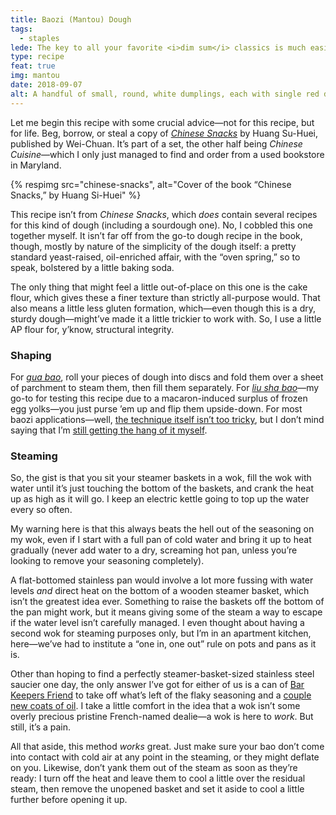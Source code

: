 ```yaml
---
title: Baozi (Mantou) Dough
tags:
  - staples
lede: The key to all your favorite <i>dim sum</i> classics is much easier than you think.
type: recipe
feat: true
img: mantou
date: 2018-09-07
alt: A handful of small, round, white dumplings, each with single red dot on the top, inside of a bamboo steamer basket.
---
```


Let me begin this recipe with some crucial advice—not for this recipe, but for life. Beg, borrow, or steal a copy of <i>[Chinese Snacks](https://www.cookbookvillage.com/products/wei-chuan-cookbook-chinese-snacks)</i> by Huang Su-Huei, published by Wei-Chuan. It’s part of a set, the other half being <i>Chinese Cuisine</i>—which I only just managed to find and order from a used bookstore in Maryland.

{% respimg 
    src="chinese-snacks", 
    alt="Cover of the book “Chinese Snacks,” by Huang Si-Huei"
%}

This recipe isn’t from <i>Chinese Snacks</i>, which _does_ contain several recipes for this kind of dough (including a sourdough one). No, I cobbled this one together myself. It isn’t far off from the go-to dough recipe in the book, though, mostly by nature of the simplicity of the dough itself: a pretty standard yeast-raised, oil-enriched affair, with the “oven spring,” so to speak, bolstered by a little baking soda.

The only thing that might feel a little out-of-place on this one is the cake flour, which gives these a finer texture than strictly all-purpose would. That also means a little less gluten formation, which—even though this is a dry, sturdy dough—might’ve made it a little trickier to work with. So, I use a little AP flour for, y’know, structural integrity.

### Shaping

For <i>[gua bao](https://en.wikipedia.org/wiki/Gua_bao)</i>, roll your pieces of dough into discs and fold them over a sheet of parchment to steam them, then fill them separately. For <i>[liu sha bao](http://www.bakeforhappykids.com/2014/02/liu-sha-bao-chinese-molten-salted-egg.html)</i>—my go-to for testing this recipe due to a macaron-induced surplus of frozen egg yolks—you just purse ’em up and flip them upside-down. For most baozi applications—well, [the technique itself isn’t too tricky](https://www.youtube.com/watch?v=r-yF13DqcqQ), but I don’t mind saying that I’m [still getting the hang of it myself](https://www.instagram.com/p/BlQlwa4FEvo).

### Steaming

So, the gist is that you sit your steamer baskets in a wok, fill the wok with water until it’s just touching the bottom of the baskets, and crank the heat up as high as it will go. I keep an electric kettle going to top up the water every so often.

My warning here is that this always beats the hell out of the seasoning on my wok, even if I start with a full pan of cold water and bring it up to heat gradually (never add water to a dry, screaming hot pan, unless you’re looking to remove your seasoning completely).

A flat-bottomed stainless pan would involve a lot more fussing with water levels _and_ direct heat on the bottom of a wooden steamer basket, which isn’t the greatest idea ever. Something to raise the baskets off the bottom of the pan might work, but it means giving some of the steam a way to escape if the water level isn’t carefully managed. I even thought about having a second wok for steaming purposes only, but I’m in an apartment kitchen, here—we’ve had to institute a “one in, one out” rule on pots and pans as it is.

Other than hoping to find a perfectly steamer-basket-sized stainless steel saucier one day, the only answer I’ve got for either of us is a can of [Bar Keepers Friend](https://amzn.to/2oOTkYj) to take off what’s left of the flaky seasoning and a [couple new coats of oil](/articles/field-review/#the-gritty-details). I take a little comfort in the idea that a wok isn’t some overly precious pristine French-named dealie—a wok is here to _work_. But still, it’s a pain.

All that aside, this method _works_ great. Just make sure your bao don’t come into contact with cold air at any point in the steaming, or they might deflate on you. Likewise, don’t yank them out of the steam as soon as they’re ready: I turn off the heat and leave them to cool a little over the residual steam, then remove the unopened basket and set it aside to cool a little further before opening it up.
